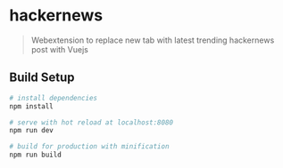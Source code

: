 # hackernews

> Webextension to replace new tab with latest trending hackernews post with Vuejs

## Build Setup

``` bash
# install dependencies
npm install

# serve with hot reload at localhost:8080
npm run dev

# build for production with minification
npm run build
```


